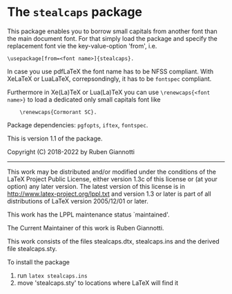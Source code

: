 # The `stealcaps` package

This package enables you to borrow small capitals
from another font than the main document font.
For that simply load the package and specify the replacement font
vie the key-value-option 'from', i.e.

    \usepackage[from=<font name>]{stealcaps}.

In case you use pdfLaTeX the font name has to be NFSS compliant.
With XeLaTeX or LuaLaTeX, correpsondingly,
it has to be `fontspec` compliant.

Furthermore in Xe(La)TeX or Lua(La)TeX you can use `\renewcaps{<font name>}`
to load a dedicated only small capitals font like

		\renewcaps{Cormorant SC}.

Package dependencies: `pgfopts`, `iftex`, `fontspec`.

This is version 1.1 of the package.

Copyright (C) 2018-2022 by Ruben Giannotti

---

This work may be distributed and/or modified under the
conditions of the LaTeX Project Public License, either
version 1.3c of this license or (at your option) any
later version. The latest version of this license is in
  http://www.latex-project.org/lppl.txt
and version 1.3 or later is part of all distributions
of LaTeX version 2005/12/01 or later.

This work has the LPPL maintenance status `maintained'.

The Current Maintainer of this work is Ruben Giannotti.

This work consists of the files
   stealcaps.dtx,
   stealcaps.ins
and the derived file stealcaps.sty.

To install the package

 1. run `latex stealcaps.ins`
 2. move 'stealcaps.sty' to locations where LaTeX will find it
